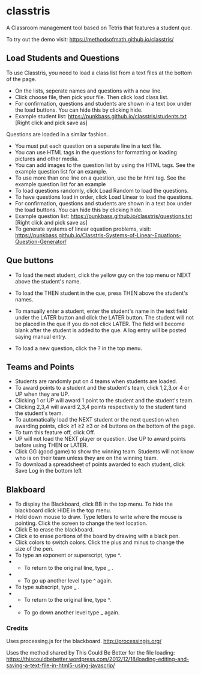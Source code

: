 # classtris
A Classroom management tool based on Tetris that features a student que.

To try out the demo visit: https://methodsofmath.github.io/classtris/

## Load Students and Questions

To use Classtris, you need to load a class list from a text files at the bottom of the page. 
- On the lists, seperate names and questions with a new line. 
- Click choose file, then pick your file. Then click load class list.
- For confirmation, questions and students are shown in a text box under the load buttons. You can hide this by clicking hide.
- Example student list: https://punkbass.github.io/classtris/students.txt [Right click and pick save as]

Questions are loaded in a similar fashion..
- You must put each question on a seperate line in a text file. 
- You can use HTML tags in the questions for formatting or loading pictures and other media. 
- You can add images to the question list by using the HTML tags. See the example question list for an example.
- To use more than one line on a question, use the br html tag. See the example question list for an example
- To load questions randomly, click Load Random to load the questions. 
- To have questions load in order, click Load Linear to load the questions.
- For confirmation, questions and students are shown in a text box under the load buttons. You can hide this by clicking hide.
- Example question list: https://punkbass.github.io/classtris/questions.txt [Right click and pick save as]
- To generate systems of linear equation problems, visit: https://punkbass.github.io/Classtris-Systems-of-Linear-Equations-Question-Generator/



## Que buttons

- To load the next student, click the yellow guy on the top menu or NEXT above the student's name.
- To load the THEN student in the que, press THEN above the student's names.
- To manually enter a student, enter the student's name in the text field under the LATER button and click the LATER button. The student will not be placed in the que if you do not click LATER. The field will become blank after the student is added to the que. A log entry will be posted saying manual entry.

- To load a new question, click the ? in the top menu. 

## Teams and Points

- Students are randomly put on 4 teams when students are loaded.
- To award points to a student and the student's team, click 1,2,3,or 4 or UP when they are UP. 
- Clicking 1 or UP will award 1 point to the student and the student's team.
- Clicking 2,3,4 will award 2,3,4 points respectively to the student tand the student's team.
- To automatically load the NEXT student or the next question when awarding points, click ≥1  ≥2  ≥3  or ≥4  buttons on the bottom of the page.
- To turn this feature off, click Off.
- UP will not load the NEXT player or question. Use UP to award points before using THEN or LATER.
- Click GG (good game) to show the winning team. Students will not know who is on their team unless they are on the winning team. 
- To download a spreadsheet of points awarded to each student, click Save Log in the bottom left

## Blakboard
- To display the Blackboard, click BB in the top menu. To hide the blackboard click HIDE in the top menu.
 - Hold down mouse to draw. Type letters to write where the mouse is pointing. Click the screen to change the text location.
-  Click E to erase the blackboard. 
- Click e to erase portions of the board by drawing with a black pen.
- Click colors to switch colors. Click the plus and minus to change the size of the pen.
- To type an exponent or superscript, type ^. 
- - To return to the original line, type _ . 
- - To go up another level type ^ again. 
- To type subscript, type _ . 
- - To return to the original line, type ^. 
- - To go down another level type _ again. 
### Credits
 
Uses processing.js for the blackboard. http://processingjs.org/

Uses the method shared by This Could Be Better for the file loading: https://thiscouldbebetter.wordpress.com/2012/12/18/loading-editing-and-saving-a-text-file-in-html5-using-javascrip/
